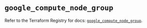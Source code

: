 # `google_compute_node_group`

Refer to the Terraform Registry for docs: [`google_compute_node_group`](https://registry.terraform.io/providers/hashicorp/google/6.18.1/docs/resources/compute_node_group).
